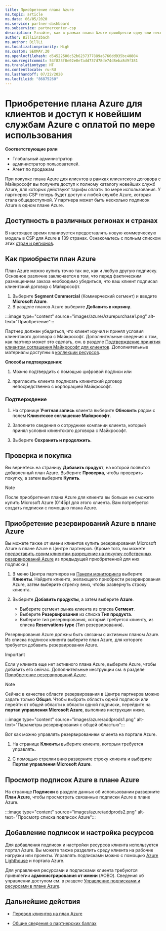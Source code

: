 ```yaml
---
title: Приобретение плана Azure
ms.topic: article
ms.date: 06/05/2020
ms.service: partner-dashboard
ms.subservice: partnercenter-csp
description: Узнайте, как в рамках плана Azure приобрести одну или несколько подписок Azure и резервирования Azure, настроить ресурсы, а также как просматривать и добавлять подписки.
author: BillLinzbach
ms.author: BillLi
ms.localizationpriority: High
ms.custom: SEOMAY.20
ms.openlocfilehash: d54522500c52b6237377889a6766dd935bc40804
ms.sourcegitcommit: 54f823f0e02e0e7add737d78de74d8eba8d9f381
ms.translationtype: HT
ms.contentlocale: ru-RU
ms.lasthandoff: 07/22/2020
ms.locfileid: "86875260"
---
```

# <a name="purchase-the-azure-plan-for-customers--access-the-latest-azure-services-at-pay-as-you-go-rates"></a>Приобретение плана Azure для клиентов и доступ к новейшим службам Azure с оплатой по мере использования

**Соответствующие роли**
- Глобальный администратор
- администратор пользователей.
- Агент по продажам

При покупке плана Azure для клиентов в рамках клиентского договора с Майкрософт вы получите доступ к полному каталогу новейших служб Azure, для которых действуют тарифы оплаты по мере использования. У партнеров CSP теперь будет доступ к любой службе Azure, которая стала общедоступной. У партнера может быть несколько подписок Azure в одном плане Azure. 

## <a name="countryregion-availability"></a>Доступность в различных регионах и странах
В настоящее время планируется предоставлять новую коммерческую модель в CSP для Azure в 139 странах. Ознакомьтесь с полным списком этих [стран и регионов](https://query.prod.cms.rt.microsoft.com/cms/api/am/binary/RE3QN0x). 

## <a name="how-to-purchase-azure-plan"></a>Как приобрести план Azure

План Azure можно купить точно так же, как и любую другую подписку. Основное различие заключается в том, что перед фактическим размещением заказа необходимо убедиться, что ваш клиент подписал клиентский договор с Майкрософт.

1. Выберите **Segment Commercial** (Коммерческий сегмент) и введите **Microsoft Azure**. 
2. В разделе планов Azure выберите **Добавить в корзину**.

:::image type="content" source="images/azure/Azurepurchase1.png" alt-text="Приобретение":::

Партнер должен убедиться, что клиент изучил и принял условия клиентского договора с Майкрософт. Дополнительные сведения о том, как партнер может это сделать, см. в разделе [Подтверждение принятия клиентом соглашения Майкрософт для клиентов](https://docs.microsoft.com/partner-center/confirm-customer-agreement). Дополнительные материалы доступны в [коллекции ресурсов](https://partner.microsoft.com/resources/collection/Microsoft-Customer-Agreement-in-the-CSP-program#/).

**Способы подтверждения**: 

1. Можно подтвердить с помощью цифровой подписи или

2. пригласить клиента подписать клиентский договор непосредственно с корпорацией Майкрософт. 

### <a name="to-confirm"></a>Подтверждение 

1. На странице **Учетная запись** клиента выберите **Обновить** рядом с полем **Клиентское соглашение Майкрософт**.  

2. Заполните сведения о сотруднике компании клиента, который принял условия клиентского договора с Майкрософт.

3. Выберите **Сохранить и продолжить**.  

## <a name="review-and-buy"></a>Проверка и покупка

Вы вернетесь на страницу **Добавить продукт**, на которой появится добавленный план Azure. Выберите **Проверка**, чтобы проверить покупку, а затем выберите **Купить**. 

>[!Note]
>После приобретения плана Azure для клиента вы больше не сможете купить Microsoft Azure (0145p) для этого клиента. Вам потребуется создать подписки с помощью плана Azure.

## <a name="purchase-azure-reservations-under-the-azure-plan"></a>Приобретение резервирований Azure в плане Azure 
  
Вы можете также от имени клиентов купить резервирования Microsoft Azure в плане Azure в Центре партнеров. (Кроме того, вы можете [предоставить своим клиентам разрешение на покупку собственных резервирований Azure](give-customers-permission.md) из предыдущей приобретенной для них подписки.)

1. В меню Центра партнеров на [Панели мониторинга](https://partner.microsoft.com/dashboard/) выберите **Клиенты**. Найдите клиента, желающего приобрести резервирования Azure, затем выберите стрелку вниз, чтобы развернуть строку клиента.

2. Выберите **Добавить продукты**, а затем выберите **Azure**. 

   - Выберите сегмент рынка клиента из списка **Сегмент**.
   - Выберите **Резервирования** из списка **Тип продукта**.
   - Выберите тип резервирования, который требуется клиенту, из списка **Reservations type** (Тип резервирования).

Резервирования Azure должны быть связаны с активным планом Azure. Из списка подписок клиента выберите план Azure, для которого требуется добавить резервирования Azure. 

>[!Important] 
>Если у клиента еще нет активного плана Azure, выберите Azure, чтобы добавить его сейчас. Дополнительные инструкции см. в разделе [Приобретение резервирований Azure](https://docs.microsoft.com/partner-center/azure-reservations-buying#purchase-azure-reservations).

>[!Note] 
>Сейчас в качестве области резервирования в Центре партнеров можно задать только **Общая**. Чтобы выбрать область одной подписки или перейти от общей области к области одной подписки, перейдите на **портал управления Microsoft Azure**, выполнив инструкции ниже. 

:::image type="content" source="images/azure/addprods1.png" alt-text="Параметры резервирования с общей областью":::

Вот как можно управлять резервированием клиента на портале Azure. 

1. На странице **Клиенты** выберите клиента, которым требуется управлять. 

2. С помощью стрелки вниз разверните строку клиента и выберите **Портал управления Microsoft Azure**.  
 
## <a name="view-azure-subscriptions-under-the-azure-plan"></a>Просмотр подписок Azure в плане Azure

На странице **Подписки** в разделе данных об использовании разверните **План Azure**, чтобы просмотреть связанные подписки Azure в плане Azure.

:::image type="content" source="images/azure/addprods2.png" alt-text="Просмотр списка подписок Azure"::: 


## <a name="add-subscriptions-and-configure-resources"></a>Добавление подписок и настройка ресурсов

Для добавления подписок и настройки ресурсов клиента используется портал Azure. Вы можете также разделить среду клиента на рабочие нагрузки или проекты. Управлять подписками можно с помощью [Azure Lighthouse](https://azure.microsoft.com/services/azure-lighthouse/) и портала Azure. 

Для управления ресурсами и подписками клиента требуются привилегии **администрирования от имени** (AOBO). Сведения об управлении доступом см. в разделе [Управление подписками и ресурсами в плане Azure](azure-plan-manage.md).

## <a name="next-steps"></a>Дальнейшие действия

- [Перевод клиентов на план Azure](azure-plan-transition.md)

- [Общие сведения о партнерских баллах](partner-earned-credit.md)
